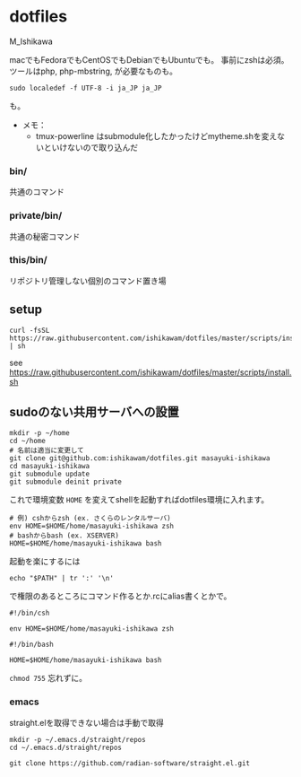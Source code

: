 # dotfiles

M_Ishikawa

macでもFedoraでもCentOSでもDebianでもUbuntuでも。
事前にzshは必須。
ツールはphp, php-mbstring, が必要なものも。

```shell
sudo localedef -f UTF-8 -i ja_JP ja_JP
```

も。

* メモ：
  * tmux-powerline はsubmodule化したかったけどmytheme.shを変えないといけないので取り込んだ


### bin/

共通のコマンド

### private/bin/

共通の秘密コマンド

### this/bin/

リポジトリ管理しない個別のコマンド置き場


## setup

```shell
curl -fsSL https://raw.githubusercontent.com/ishikawam/dotfiles/master/scripts/install.sh | sh
```

see https://raw.githubusercontent.com/ishikawam/dotfiles/master/scripts/install.sh

## sudoのない共用サーバへの設置

```shell
mkdir -p ~/home
cd ~/home
# 名前は適当に変更して
git clone git@github.com:ishikawam/dotfiles.git masayuki-ishikawa
cd masayuki-ishikawa
git submodule update
git submodule deinit private
```

これで環境変数 `HOME` を変えてshellを起動すればdotfiles環境に入れます。

```shell
# 例) cshからzsh (ex. さくらのレンタルサーバ)
env HOME=$HOME/home/masayuki-ishikawa zsh
# bashからbash (ex. XSERVER)
HOME=$HOME/home/masayuki-ishikawa bash
```

起動を楽にするには

```shell
echo "$PATH" | tr ':' '\n'
```

で権限のあるところにコマンド作るとか.rcにalias書くとかで。

```shell
#!/bin/csh

env HOME=$HOME/home/masayuki-ishikawa zsh
```

```shell
#!/bin/bash

HOME=$HOME/home/masayuki-ishikawa bash
```

`chmod 755` 忘れずに。

### emacs

straight.elを取得できない場合は手動で取得

```shell
mkdir -p ~/.emacs.d/straight/repos
cd ~/.emacs.d/straight/repos

git clone https://github.com/radian-software/straight.el.git
```

